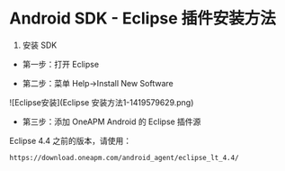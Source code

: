 # Android SDK - Eclipse 插件安装方法

1. 安装 SDK


* 第一步：打开 Eclipse

* 第二步：菜单 Help->Install New Software

![Eclipse安装](Eclipse 安装方法1-1419579629.png)

* 第三步：添加 OneAPM Android 的 Eclipse 插件源

Eclipse 4.4 之前的版本，请使用：

```https://download.oneapm.com/android_agent/eclipse_lt_4.4/```

